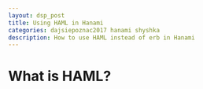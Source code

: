 ```yaml
---
layout: dsp_post
title: Using HAML in Hanami
categories: dajsiepoznac2017 hanami shyshka
description: How to use HAML instead of erb in Hanami
---
```


# What is HAML?
